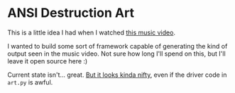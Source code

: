 # ANSI Destruction Art

This is a little idea I had when I watched [this music video](https://www.youtube.com/watch?v=tNYfqklRehM). 

I wanted to build some sort of framework capable of generating the kind of 
output seen in the music video. Not sure how long I'll spend on this, but I'll leave it open source here :)

Current state isn't... great. [But it looks kinda nifty](https://streamable.com/xgic7), even if the driver code in `art.py` is awful.